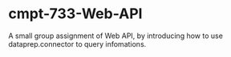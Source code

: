 # cmpt-733-Web-API
A small group assignment of Web API, by introducing how to use dataprep.connector to query infomations.
